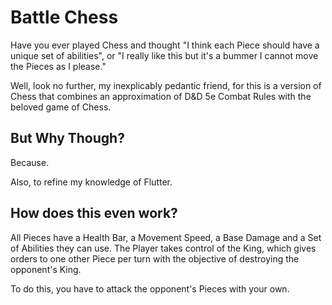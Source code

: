 # Battle Chess

Have you ever played Chess and thought "I think each Piece should have a unique set of abilities", or
"I really like this but it's a bummer I cannot move the Pieces as I please."

Well, look no further, my inexplicably pedantic friend, for this is a version of Chess that combines
an approximation of D&D 5e Combat Rules with the beloved game of Chess.

## But Why Though?
Because.

Also, to refine my knowledge of Flutter.

## How does this even work?
All Pieces have a Health Bar, a Movement Speed, a Base Damage and a Set of Abilities they can use.
The Player takes control of the King, which gives orders to one other Piece per turn with the 
objective of destroying the opponent's King. 

To do this, you have to attack the opponent's Pieces with your own. 
